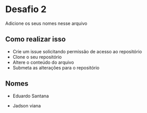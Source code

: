 # Desafio 2

Adicione os seus nomes nesse arquivo


## Como realizar isso

- Crie um issue solicitando permissão de acesso ao repositório
- Clone o seu repositório
- Altere o conteúdo do arquivo
- Submeta as alterações para o repositório

## Nomes

- Eduardo Santana

- Jadson viana
